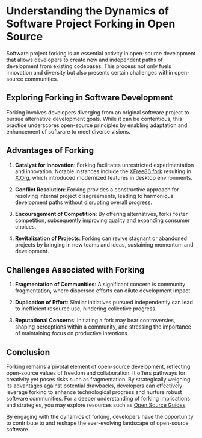 # Understanding the Dynamics of Software Project Forking in Open Source

Software project forking is an essential activity in open-source development that allows developers to create new and independent paths of development from existing codebases. This process not only fuels innovation and diversity but also presents certain challenges within open-source communities.

## Exploring Forking in Software Development

Forking involves developers diverging from an original software project to pursue alternative development goals. While it can be contentious, this practice underscores open-source principles by enabling adaptation and enhancement of software to meet diverse visions.

## Advantages of Forking

1. **Catalyst for Innovation**: Forking facilitates unrestricted experimentation and innovation. Notable instances include the [XFree86 fork](https://en.wikipedia.org/wiki/XFree86) resulting in [X.Org](https://www.x.org/wiki/), which introduced modernized features in desktop environments.

2. **Conflict Resolution**: Forking provides a constructive approach for resolving internal project disagreements, leading to harmonious development paths without disrupting overall progress.

3. **Encouragement of Competition**: By offering alternatives, forks foster competition, subsequently improving quality and expanding consumer choices.

4. **Revitalization of Projects**: Forking can revive stagnant or abandoned projects by bringing in new teams and ideas, sustaining momentum and development.

## Challenges Associated with Forking

1. **Fragmentation of Communities**: A significant concern is community fragmentation, where dispersed efforts can dilute development impact.

2. **Duplication of Effort**: Similar initiatives pursued independently can lead to inefficient resource use, hindering collective progress.

3. **Reputational Concerns**: Initiating a fork may bear controversies, shaping perceptions within a community, and stressing the importance of maintaining focus on productive intentions.

## Conclusion

Forking remains a pivotal element of open-source development, reflecting open-source values of freedom and collaboration. It offers pathways for creativity yet poses risks such as fragmentation. By strategically weighing its advantages against potential drawbacks, developers can effectively leverage forking to enhance technological progress and nurture robust software communities. For a deeper understanding of forking implications and strategies, you may explore resources such as [Open Source Guides](https://opensource.guide/).

By engaging with the dynamics of forking, developers have the opportunity to contribute to and reshape the ever-evolving landscape of open-source software.
